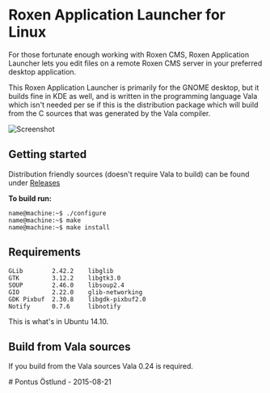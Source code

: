 # Roxen Application Launcher for Linux

For those fortunate enough working with Roxen CMS, Roxen Application Launcher
lets you edit files on a remote Roxen CMS server in your preferred desktop
application.

This Roxen Application Launcher is primarily for the GNOME desktop, but it 
builds fine in KDE as well, and is written in the programming language Vala 
which isn't needed per se if this is the distribution package which will build 
from the C sources that was generated by the Vala compiler.

![Screenshot](raw.githubusercontent.com/poppa/Roxen-Application-Launcher/master/screenshot.png)


## Getting started

Distribution friendly sources (doesn't require Vala to build) can be found under
[Releases](/poppa/Roxen-Application-Launcher/releases)

**To build run:**

    name@machine:~$ ./configure
    name@machine:~$ make
    name@machine:~$ make install


## Requirements

    GLib        2.42.2    libglib
    GTK         3.12.2    libgtk3.0
    SOUP        2.46.0    libsoup2.4
    GIO         2.22.0    glib-networking
    GDK Pixbuf  2.30.8    libgdk-pixbuf2.0
    Notify      0.7.6     libnotify

This is what's in Ubuntu 14.10.


## Build from Vala sources

If you build from the Vala sources Vala 0.24 is required.

\# Pontus Östlund - 2015-08-21
